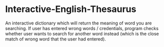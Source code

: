 # Interactive-English-Thesaurus

An interactive dictionary which will return the meaning of word you are searching.
If user has entered wrong words / credentials, program checks whether user wants to search for another word instead (which is the close match of wrong word that the user had entered).
